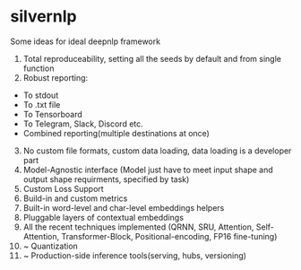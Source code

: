 # silvernlp
Some ideas for ideal deepnlp framework
1. Total reproduceability, setting all the seeds by default and from single function
2. Robust reporting:
  -  To stdout
  -  To .txt file
  -  To Tensorboard
  -  To Telegram, Slack, Discord etc.
  -  Combined reporting(multiple destinations at once)

3. No custom file formats, custom data loading, data loading is a developer part
4. Model-Agnostic interface (Model just have to meet input shape and output shape requirments, specified by task)
5. Custom Loss Support
6. Build-in and custom metrics
7. Built-in word-level and char-level embeddings helpers
8. Pluggable layers of contextual embeddings
9. All the recent techniques implemented (QRNN, SRU, Attention, Self-Attention, Transformer-Block, Positional-encoding, FP16 fine-tuning)
10. ~ Quantization
11. ~ Production-side inference tools(serving, hubs, versioning)
